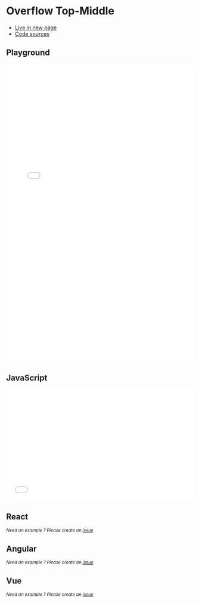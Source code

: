 # Overflow Top-Middle

- [Live in new page](https://jsfiddle.net/romantonoff/4mbtfgs7/show)
- [Code sources](https://jsfiddle.net/romantonoff/4mbtfgs7)

## Playground
<iframe width="100%" height="800" src="//jsfiddle.net/romantonoff/4mbtfgs7/embedded/result/dark/" allowfullscreen="allowfullscreen" allowpaymentrequest frameborder="0"></iframe>

## JavaScript
<iframe width="100%" height="300" src="//jsfiddle.net/romantonoff/4mbtfgs7/embedded/js,html,css/dark/" allowfullscreen="allowfullscreen" allowpaymentrequest frameborder="0"></iframe>

## React
<small>*Need an example ? Please create an [issue](https://github.com/roman-rr/cupertino-pane/issues/new/choose)*</small>

## Angular
<small>*Need an example ? Please create an [issue](https://github.com/roman-rr/cupertino-pane/issues/new/choose)*</small>

## Vue
<small>*Need an example ? Please create an [issue](https://github.com/roman-rr/cupertino-pane/issues/new/choose)*</small>